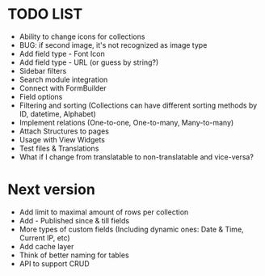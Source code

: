 TODO LIST
=========

* Ability to change icons for collections
* BUG: if second image, it's not recognized as image type
* Add field type - Font Icon
* Add field type - URL (or guess by string?)
* Sidebar filters
* Search module integration
* Connect with FormBuilder
* Field options
* Filtering and sorting (Collections can have different sorting methods by ID, datetime, Alphabet)
* Implement relations (One-to-one, One-to-many, Many-to-many)
* Attach Structures to pages
* Usage with View Widgets
* Test files & Translations
* What if I change from translatable to non-translatable and vice-versa?

# Next version

* Add limit to maximal amount of rows per collection
* Add - Published since & till fields
* More types of custom fields (Including dynamic ones: Date & Time, Current IP, etc)
* Add cache layer
* Think of better naming for tables
* API to support CRUD
